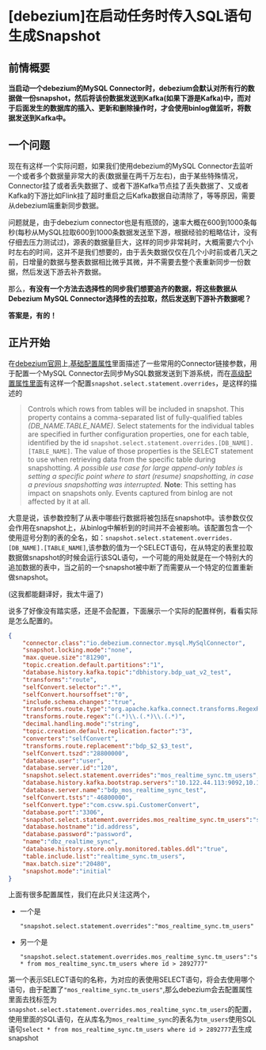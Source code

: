 # [debezium]在启动任务时传入SQL语句生成Snapshot

## 前情概要

**当启动一个debezium的MySQL Connector时，debezium会默认对所有行的数据做一份snapshot，然后将该份数据发送到Kafka(如果下游是Kafka)中，而对于后面发生的数据库的插入、更新和删除操作时，才会使用binlog做监听，将数据发送到Kafka中。**

## 一个问题

现在有这样一个实际问题，如果我们使用debezium的MySQL Connector去监听一个或者多个数据量非常大的表(数据量在两千万左右)，由于某些特殊情况，Connector挂了或者丢失数据了、或者下游Kafka节点挂了丢失数据了、又或者Kafka的下游比如Flink挂了超时重启之后Kafka数据自动清除了，等等原因，需要从debezium端重新同步数据。

问题就是，由于debezium connector也是有瓶颈的，速率大概在600到1000条每秒(每秒从MySQL拉取600到1000条数据发送至下游，根据经验的粗略估计，没有仔细去压力测试过)，源表的数据量巨大，这样的同步非常耗时，大概需要六个小时左右的时间，这并不是我们想要的，由于丢失数据仅仅在几个小时前或者几天之前，日增量的数据与整表数据相比微乎其微，并不需要去整个表重新同步一份数据，然后发送下游去补齐数据。

那么，**有没有一个方法去选择性的同步我们想要追齐的数据，将这些数据从Debezium MySQL Connector选择性的去拉取，然后发送到下游补齐数据呢？**



**答案是，有的！**



## 正片开始

在[debezium官网](debezium.io)上,[基础配置属性](https://debezium.io/documentation/reference/1.2/connectors/mysql.html#mysql-connector-configuration-properties_debezium)里面描述了一些常用的Connector链接参数，用于配置一个MySQL Connector去同步MySQL数据发送到下游系统，而在[高级配置属性里面](https://debezium.io/documentation/reference/1.2/connectors/mysql.html#advanced-mysql-connector-properties)有这样一个配置`snapshot.select.statement.overrides`，是这样的描述的

> Controls which rows from tables will be included in snapshot.
> This property contains a comma-separated list of fully-qualified tables *(DB_NAME.TABLE_NAME)*. Select statements for the individual tables are specified in further configuration properties, one for each table, identified by the id `snapshot.select.statement.overrides.[DB_NAME].[TABLE_NAME]`. The value of those properties is the SELECT statement to use when retrieving data from the specific table during snapshotting. *A possible use case for large append-only tables is setting a specific point where to start (resume) snapshotting, in case a previous snapshotting was interrupted.*
> **Note**: This setting has impact on snapshots only. Events captured from binlog are not affected by it at all.

大意是说，该参数控制了从表中哪些行数据将被包括在snapshot中。该参数仅仅会作用在snapshot上，从binlog中解析到的时间并不会被影响。该配置包含一个使用逗号分割的表的全名，如：`snapshot.select.statement.overrides.[DB_NAME].[TABLE_NAME]`,该参数的值为一个SELECT语句，在从特定的表里拉取数据做snapshot的时候会运行该SQL语句，一个可能的用处就是在一个特别大的追加数据的表中，当之前的一个snapshot被中断了而需要从一个特定的位置重新做snapshot。

(这我都能翻译好，我太牛逼了)

说多了好像没有踏实感，还是不会配置，下面展示一个实际的配置样例，看看实际是怎么配置的。

~~~json
{
    "connector.class":"io.debezium.connector.mysql.MySqlConnector",
    "snapshot.locking.mode":"none",
    "max.queue.size":"81290",
    "topic.creation.default.partitions":"1",
    "database.history.kafka.topic":"dbhistory.bdp_uat_v2_test",
    "transforms":"route",
    "selfConvert.selector":".*",
    "selfConvert.hoursoffset":"0",
    "include.schema.changes":"true",
    "transforms.route.type":"org.apache.kafka.connect.transforms.RegexRouter",
    "transforms.route.regex":"(.*)\\.(.*)\\.(.*)",
    "decimal.handling.mode":"string",
    "topic.creation.default.replication.factor":"3",
    "converters":"selfConvert",
    "transforms.route.replacement":"bdp_$2_$3_test",
    "selfConvert.tszd":"28800000",
    "database.user":"user",
    "database.server.id":"120",
    "snapshot.select.statement.overrides":"mos_realtime_sync.tm_users",
    "database.history.kafka.bootstrap.servers":"10.122.44.113:9092,10.122.44.114:9092,10.122.44.115:9092",
    "database.server.name":"bdp_mos_realtime_sync_test",
    "selfConvert.tsts":"-46800000",
    "selfConvert.type":"com.csvw.spi.CustomerConvert",
    "database.port":"3306",
    "snapshot.select.statement.overrides.mos_realtime_sync.tm_users":"select * from mos_realtime_sync.tm_users where id > 2892777",
    "database.hostname":"id.address",
    "database.password":"password",
    "name":"dbz_realtime_sync",
    "database.history.store.only.monitored.tables.ddl":"true",
    "table.include.list":"realtime_sync.tm_users",
    "max.batch.size":"20480",
    "snapshot.mode":"initial"
}
~~~



上面有很多配置属性，我们在此只关注这两个，

- 一个是

  ~~~properties
  "snapshot.select.statement.overrides":"mos_realtime_sync.tm_users"
  ~~~

- 另一个是

  ~~~properties
  "snapshot.select.statement.overrides.mos_realtime_sync.tm_users":"select * from mos_realtime_sync.tm_users where id > 2892777"
  ~~~

第一个表示SELECT语句的名称，为对应的表使用SELECT语句，将会去使用哪个语句，由于配置了`"mos_realtime_sync.tm_users"`,那么debezium会去配置属性里面去找标签为`snapshot.select.statement.overrides.mos_realtime_sync.tm_users`的配置，使用里面的SQL语句，在从库名为`mos_realtime_sync`的表名为`tm_users`使用SQL语句`select * from mos_realtime_sync.tm_users where id > 2892777`去生成snapshot